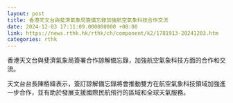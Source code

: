 ```yaml
---
layout: post
title: 香港天文台與斐濟氣象局簽備忘錄加強航空氣象科技合作交流
date: 2024-12-03 17:11:09.000000000 +08:00
link: https://news.rthk.hk/rthk/ch/component/k2/1781913-20241203.htm
categories: rthk
---
```


香港天文台與斐濟氣象局簽署合作諒解備忘錄，加強航空氣象科技方面的合作和交流。

天文台台長陳栢緯表示，簽訂諒解備忘錄將會推動雙方在航空氣象科技領域加強進一步合作，並有助於發展支援國際民航飛行的區域和全球天氣服務。
